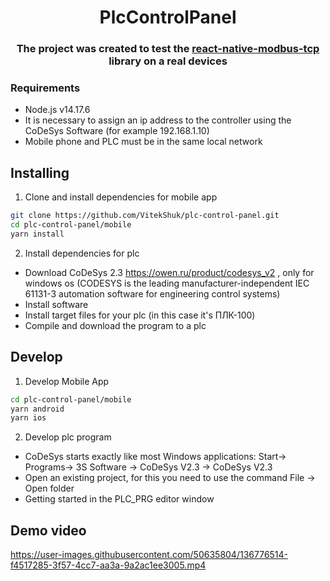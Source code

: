 <div align="center">
  <h1>PlcControlPanel</h1>
  <h3>The project was created to test the <a href="https://github.com/Theokalo/react-native-modbus-tcp" target="_blank">react-native-modbus-tcp</a> library on a real devices</h3>
</div>

### Requirements

- Node.js v14.17.6
- It is necessary to assign an ip address to the controller using the CoDeSys Software (for example 192.168.1.10)
- Mobile phone and PLC must be in the same local network

## Installing

1. Clone and install dependencies for mobile app

```bash
git clone https://github.com/VitekShuk/plc-control-panel.git
cd plc-control-panel/mobile
yarn install
```

2. Install dependencies for plc

- Download CoDeSys 2.3 https://owen.ru/product/codesys_v2 , only for windows os (CODESYS is the leading manufacturer-independent IEC 61131-3 automation software for engineering control systems)
- Install software
- Install target files for your plc (in this case it's ПЛК-100)
- Compile and download the program to a plc

## Develop

1. Develop Mobile App

```bash
cd plc-control-panel/mobile
yarn android
yarn ios
```

2. Develop plc program

- CoDeSys starts exactly like most Windows applications: Start-> Programs-> 3S Software -> CoDeSys V2.3 -> CoDeSys V2.3
- Open an existing project, for this you need to use the command File -> Open folder
- Getting started in the PLC_PRG editor window

## Demo video

https://user-images.githubusercontent.com/50635804/136776514-f4517285-3f57-4cc7-aa3a-9a2ac1ee3005.mp4
